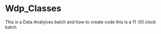 # Wdp_Classes
This is a Data Analyices batch  and how to create code  this is a 11 :00 clock batch 
